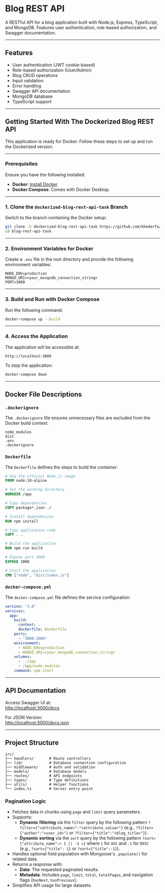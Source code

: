 # Blog REST API

A RESTful API for a blog application built with Node.js, Express, TypeScript, and MongoDB. Features user authentication, role-based authorization, and Swagger documentation.

---

## Features

- User authentication (JWT cookie-based)  
- Role-based authorization (User/Admin)  
- Blog CRUD operations  
- Input validation  
- Error handling  
- Swagger API documentation  
- MongoDB database  
- TypeScript support  

---

## Getting Started With The Dockerized Blog REST API

This application is ready for Docker. Follow these steps to set up and run the Dockerized version.

---

### Prerequisites

Ensure you have the following installed:
- **Docker**: [Install Docker](https://www.docker.com/get-started)  
- **Docker Compose**: Comes with Docker Desktop.

---

### 1. Clone the `dockerized-blog-rest-api-task` Branch

Switch to the branch containing the Docker setup:
```bash
git clone -b dockerized-blog-rest-api-task https://github.com/khederTa/blog-rest-api-task.git
cd blog-rest-api-task
```

---

### 2. Environment Variables for Docker

Create a `.env` file in the root directory and provide the following environment variables:
```env
NODE_ENV=production
MONGO_URI=<your_mongodb_connection_string>
PORT=3000
```

---

### 3. Build and Run with Docker Compose

Run the following command:
```bash
docker-compose up --build
```

---

### 4. Access the Application

The application will be accessible at:
```
http://localhost:3000
```

To stop the application:
```bash
docker-compose down
```

---

## Docker File Descriptions

### `.dockerignore`

The `.dockerignore` file ensures unnecessary files are excluded from the Docker build context:
```plaintext
node_modules
dist
.env
.dockerignore
```

### `Dockerfile`

The `Dockerfile` defines the steps to build the container:
```dockerfile
# Use the official Node.js image
FROM node:18-alpine

# Set the working directory
WORKDIR /app

# Copy dependencies
COPY package*.json ./

# Install dependencies
RUN npm install

# Copy application code
COPY . .

# Build the application
RUN npm run build

# Expose port 3000
EXPOSE 3000

# Start the application
CMD ["node", "dist/index.js"]
```

### `docker-compose.yml`

The `docker-compose.yml` file defines the service configuration:
```yaml
version: "3.8"
services:
  app:
    build:
      context: .
      dockerfile: Dockerfile
    ports:
      - "3000:3000"
    environment:
      - NODE_ENV=production
      - MONGO_URI=<your_mongodb_connection_string>
    volumes:
      - .:/app
      - /app/node_modules
    command: npm start
```

---

## API Documentation

Access Swagger UI at:  
[http://localhost:3000/docs](http://localhost:3000/docs)  

For JSON Version:  
[http://localhost:3000/docs.json](http://localhost:3000/docs.json)

---

## Project Structure

```
src/
├── handlers/       # Route controllers
├── lib/            # Database connection configuration
├── middleware/     # Auth and validation
├── models/         # Database models
├── routes/         # API endpoints
├── types/          # Type definitions
├── utils/          # Helper functions
└── index.ts        # Server entry point
```


### Pagination Logic

- Fetches data in chunks using `page` and `limit` query parameters.  
- Supports:  
  - **Dynamic filtering** via the `filter` query by the following pattern `?filter={"<attribute_name>":"<attribute_value>"}` (e.g., `?filter={"author":"<user_id>"}` or `?filter={"title":"<blog_title>"}`).  
  - **Dynamic sorting** via the `sort` query by the following pattern `?sort={"attribute_name":< 1 || -1 >}` where `1` for `ASC` and `-1` for `DESC` (e.g., `?sort={"title": 1}` or `?sort={"title":-1}`).  
- Handles optional field population with Mongoose's `.populate()` for related data.  
- Returns a response with:  
  - **Data**: The requested paginated results.  
  - **Metadata**: Includes `page`, `limit`, `total`, `totalPages`, and navigation flags (`hasNext`, `hasPrevious`).  
- Simplifies API usage for large datasets.  